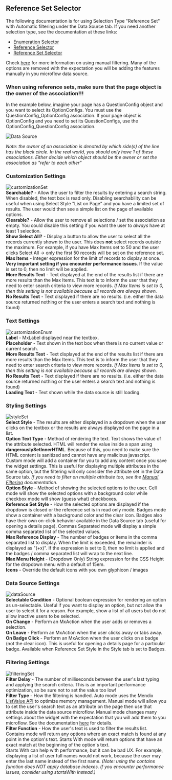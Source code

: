 ## Reference Set Selector
The following documentation is for using Selection Type "Reference Set" with Automatic filtering under the Data Source tab. If you need another selection type, see the documentation at these links:
-   [Enumeration Selector](https://github.com/bsgriggs/mendix9-searchable-reference-selector/blob/master/docs/Enumeration.md)
-   [Reference Selector](https://github.com/bsgriggs/mendix9-searchable-reference-selector/blob/master/docs/Reference.md)
-   [Reference Set Selector](https://github.com/bsgriggs/mendix9-searchable-reference-selector/blob/master/docs/ReferenceSet.md)

Check [here](https://github.com/bsgriggs/mendix9-searchable-reference-selector/blob/master/docs/ManualFiltering.md) for more information on using manual filtering. Many of the options are removed with the expectation you will be adding the features manually in you microflow data source.

### When using reference sets, make sure that the page object is the owner of the association!!!  
In the example below, imagine your page has a QuestionConfig object and you want to select its OptionConfigs. You must use the QuestionConfig_OptionConfig association. If your page object is OptionConfig and you need to set its QuestionConfigs, use the OptionConfig_QuestionConfig association.  

![Data Source](https://github.com/bsgriggs/mendix9-searchable-reference-selector/blob/media/referenceSetOwner.png)  

*Note: the owner of an association is denoted by which side(s) of the line has the black circle. In the real world, you should only have 1 of these associations. Either decide which object should be the owner or set the association as "refer to each other"*

### Customization Settings  
![customizationSet](https://github.com/bsgriggs/mendix9-searchable-reference-selector/blob/media/customizationRefSet.png)  
**Searchable?** - Allow the user to filter the results by entering a search string. When disabled, the text box is read only. Disabling searchability can be useful when using Select Style "List on Page" and you have a limited set of results. The user would then see a simple list on the page of available options.  
**Clearable?** - Allow the user to remove all selections / set the association as empty. You could disable this setting if you want the user to *always* have at least 1 selection.  
**Show Select All?** - Display a button to allow the user to select all the records currently shown to the user. This does **not** select records outside the maximum. For example, if you have Max Items set to 50 and the user clicks Select All -> only the first 50 records will be set on the reference set.  
**Max Items** - Integer expression for the limit of records to display at once. **Very important setting if you encounter performance issues**. If the value is set to 0, then no limit will be applied.  
**More Results Text** - Text displayed at the end of the results list if there are more results than the Max Items. This text is to inform the user that they need to enter search criteria to view more records. *If Max Items is set to 0, then this setting is not available because all records are always shown.*  
**No Results Text** - Text displayed if there are no results. (i.e. either the data source returned nothing or the user enters a search text and nothing is found)  

### Text Settings
![customizationEnum](https://github.com/bsgriggs/mendix9-searchable-reference-selector/blob/media/textRef.png)  
**Label** - MxLabel displayed near the textbox.  
**Placeholder** - Text shown in the text box when there is no current value or current search.  
**More Results Text** - Text displayed at the end of the results list if there are more results than the Max Items. This text is to inform the user that they need to enter search criteria to view more records. *If Max Items is set to 0, then this setting is not available because all records are always shown.*  
**No Results Text** - Text displayed if there are no results. (i.e. either the data source returned nothing or the user enters a search text and nothing is found)  
**Loading Text** - Text shown while the data source is still loading.  

### Styling Settings  
![styleSet](https://github.com/bsgriggs/mendix9-searchable-reference-selector/blob/media/styleRefSet.png)  
**Select Style** - The results are either displayed in a dropdown when the user clicks on the textbox or the results are always displayed on the page in a list.  
**Option Text Type** - Method of rendering the text. Text shows the value of the attribute selected. HTML will render the value inside a span using **dangerouslySetInnerHTML**. Because of this, you need to make sure the HTML content is sanitized and cannot have any malicious javascript. Custom mode will add a container for you to add any content once you save the widget settings. This is useful for displaying multiple attributes in the same option, but the filtering will only consider the attribute set in the Data Source tab. *If you need to filter on multiple attribute too, see the [Manual Filtering](https://github.com/bsgriggs/mendix9-searchable-reference-selector/blob/master/docs/ManualFiltering.md) documentation.*  
**Option Style** - Method of showing the selected options to the user. Cell mode will show the selected options with a background color while checkbox mode will show (guess what) checkboxes.  
**Reference Set Style** - How the selected options are displayed if the dropdown is closed or the reference set is in read only mode. Badges mode show a container with a background color and the clear icon. Badges also have their own on-click behavior available in the Data Source tab (useful for opening a details page). Commas Separated mode will display a simple comma separated list of the selected values.  
**Max Reference Display** - The number of badges or items in the comma separated list to display. When the limit is exceeded, the remainder is displayed as "(+x)". If the expression is set to 0, then no limit is applied and the badges / comma separated list will wrap to the next line.  
**Max Menu Height** - (Dropdown Only) String expression for the CSS Height for the dropdown menu with a default of 15em.  
**Icons** - Override the default icons with you own glyphicon / images  

### Data Source Settings  
![dataSource](https://github.com/bsgriggs/mendix9-searchable-reference-selector/blob/media/datasourceSet.png)  
**Selectable Condition** - Optional boolean expression for rendering an option as un-selectable. Useful if you want to display an option, but not allow the user to select it for a reason. For example, show a list of all users but do not allow inactive users to be selected.  
**On Change** - Perform an MxAction when the user adds or removes a selection.  
**On Leave** - Perform an MxAction when the user clicks away or tabs away.  
**On Badge Click** - Perform an MxAction when the user clicks on a badge (not the clear icon). This is useful for opening a details page for a particular badge. Available when Reference Set Style in the Style tab is set to Badges.  

### Filtering Settings  
![filteringSet](https://github.com/bsgriggs/mendix9-searchable-reference-selector/blob/media/filteringReference%26Set.png)  
**Filter Delay** - The number of milliseconds between the user's last typing and applying the search criteria. This is an important performance optimization, so be sure not to set the value too low!  
**Filter Type** - How the filtering is handled. Auto mode uses the Mendix [ListValue API](https://docs.mendix.com/apidocs-mxsdk/apidocs/pluggable-widgets-client-apis-list-values/) to optimize memory management. Manual mode will allow you to set the user's search text as an attribute on the page then use that attribute inside the data source microflow. Manual mode changes many settings about the widget with the expectation that you will add them to you microflow. See the documentation [here](https://github.com/bsgriggs/mendix9-searchable-reference-selector/blob/master/docs/ManualFiltering.md) for details.  
**Filter Function** - How the user's text is used to filter the results list. Contains mode will return any options where an exact match is found at any point in the option's text. Starts With mode will return options that have an exact match at the beginning of the option's text.  
Starts With can help with performance, but it can be bad UX. For example, displaying a list of user full names would not work, because the user may enter the last name instead of the first name. *(Note: using the contains function does NOT apply database indexes. If you encounter performance issues, consider using startsWith instead.)*
